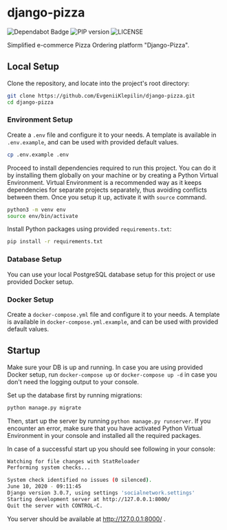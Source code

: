 # django-pizza

<p align="left">
    <img src="https://flat.badgen.net/dependabot/thepracticaldev/dev.to?icon=dependabot" alt="Dependabot Badge" />
    <img src="https://badgen.net/pypi/v/pip" alt="PIP version">
    <img src="https://badgen.net/github/license/micromatch/micromatch" alt="LICENSE">
</p>


Simplified e-commerce Pizza Ordering platform "Django-Pizza".

## Local Setup

Clone the repository, and locate into the project's root directory:

```bash
git clone https://github.com/EvgeniiKlepilin/django-pizza.git
cd django-pizza
```

### Environment Setup

Create a `.env` file and configure it to your needs. A template is available in `.env.example`, and can be used with provided default values.

```bash
cp .env.example .env
```

Proceed to install dependencies required to run this project. You can do it by installing them globally on your machine or by creating a Python Virtual Environment. Virtual Environment is a recommended way as it keeps dependencies for separate projects separately, thus avoiding conflicts between them. Once you setup it up, activate it with `source` command.

```bash
python3 -m venv env
source env/bin/activate
```

Install Python packages using provided `requirements.txt`:

```bash
pip install -r requirements.txt
```

### Database Setup

You can use your local PostgreSQL database setup for this project or use provided Docker setup.

### Docker Setup

Create a `docker-compose.yml` file and configure it to your needs. A template is available in `docker-compose.yml.example`, and can be used with provided default values.

## Startup

Make sure your DB is up and running. In case you are using provided Docker setup, run `docker-compose up` or `docker-compose up -d` in case you don't need the logging output to your console.

Set up the database first by running migrations:

```bash
python manage.py migrate
```

Then, start up the server by running `python manage.py runserver`. If you encounter an error, make sure that you have activated Python Virtual Environment in your console and installed all the required packages.

In case of a successful start up you should see following in your console:

```bash
Watching for file changes with StatReloader
Performing system checks...

System check identified no issues (0 silenced).
June 10, 2020 - 09:11:45
Django version 3.0.7, using settings 'socialnetwork.settings'
Starting development server at http://127.0.0.1:8000/
Quit the server with CONTROL-C.
```

You server should be available at http://127.0.0.1:8000/ .